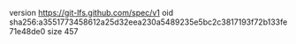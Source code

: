 version https://git-lfs.github.com/spec/v1
oid sha256:a3551773458612a25d32eea230a5489235e5bc2c3817193f72b133fe71e48de0
size 457

